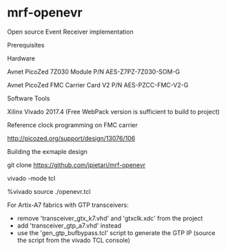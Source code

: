 # mrf-openevr
Open source Event Receiver implementation

Prerequisites

Hardware

Avnet PicoZed 7Z030 Module P/N AES-Z7PZ-7Z030-SOM-G

Avnet PicoZed FMC Carrier Card V2 P/N AES-PZCC-FMC-V2-G

Software Tools

Xilinx Vivado 2017.4 (Free WebPack version is sufficient to build to project)

Reference clock programming on FMC carrier

http://picozed.org/support/design/13076/106

Building the exmaple design

git clone https://github.com/jpietari/mrf-openevr

vivado -mode tcl

%vivado source ./openevr.tcl

For Artix-A7 fabrics with GTP transceivers:
  - remove 'transceiver_gtx_k7.vhd' and 'gtxclk.xdc' from the project
  - add 'transceiver_gtp_a7.vhd' instead
  - use the 'gen_gtp_bufbypass.tcl' script to generate the GTP IP
    (source the script from the vivado TCL console)
